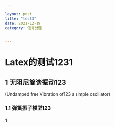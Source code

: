 ```yaml
---

layout: post
title: "test3"
date: 2021-12-19
category: 信号处理


---
```


# Latex的测试1231

## 1 无阻尼简谐振动123

(Undamped free Vibration of123 a simple oscillator)

### 1.1 弹簧振子模型123

#### 	1